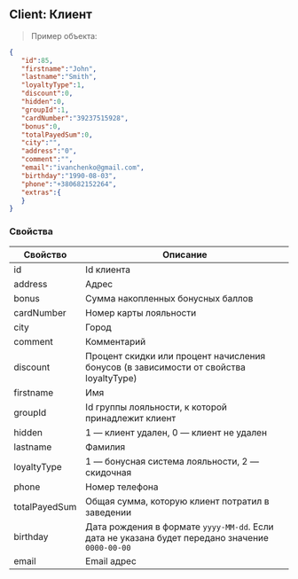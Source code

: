 ## Client: Клиент

> Пример объекта:

```json
{
   "id":85,
   "firstname":"John",
   "lastname":"Smith",
   "loyaltyType":1,
   "discount":0,
   "hidden":0,
   "groupId":1,
   "cardNumber":"39237515928",
   "bonus":0,
   "totalPayedSum":0,
   "city":"",
   "address":"0",
   "comment":"",
   "email":"ivanchenko@gmail.com",
   "birthday":"1990-08-03",
   "phone":"+380682152264",
   "extras":{
   }
}
```

### Свойства

Свойство | Описание
-------- | --------
id | Id клиента
address | Адрес
bonus | Сумма накопленных бонусных баллов
cardNumber | Номер карты лояльности
city | Город
comment | Комментарий
discount | Процент скидки или процент начисления бонусов (в зависимости от свойства loyaltyType)
firstname | Имя
groupId | Id группы лояльности, к которой принадлежит клиент
hidden | 1 — клиент удален, 0 — клиент не удален
lastname | Фамилия
loyaltyType | 1 — бонусная система лояльности, 2 — скидочная
phone | Номер телефона
totalPayedSum | Общая сумма, которую клиент потратил в заведении
birthday | Дата рождения в формате `yyyy-MM-dd`. Если дата не указана будет передано значение `0000-00-00` 
email | Email адрес
